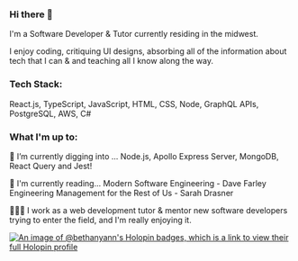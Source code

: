 ### Hi there 👋

I'm a Software Developer & Tutor currently residing in the midwest. 

I enjoy coding, critiquing UI designs, absorbing all of the information about tech that I can & and teaching all I know along the way.

### Tech Stack: 
 React.js, TypeScript, JavaScript, HTML, CSS, Node, GraphQL APIs, PostgreSQL, AWS, C#


### What I'm up to: 
🌱 I’m currently digging into ...
    Node.js, Apollo Express Server, MongoDB, React Query and Jest!

 📖 I'm currently reading...
    Modern Software Engineering - Dave Farley
    Engineering Management for the Rest of Us - Sarah Drasner  

👩🏽‍🏫 I work as a web development tutor & mentor new software developers trying to enter the field, and I'm really enjoying it. 


<!-- **bethanyann/bethanyann** is a ✨ _special_ ✨ repository because its `README.md` (this file) appears on your GitHub profile.

Here are some ideas to get you started:

- 🔭 I’m currently working on ...
- 🌱 I’m currently learning ...
- 👯 I’m looking to collaborate on ...
- 🤔 I’m looking for help with ...
- 💬 Ask me about ...
- 📫 How to reach me: ...
- 😄 Pronouns: ...
- ⚡ Fun fact: ...
-->

[![An image of @bethanyann's Holopin badges, which is a link to view their full Holopin profile](https://holopin.me/bethanyann)](https://holopin.io/@bethanyann)
